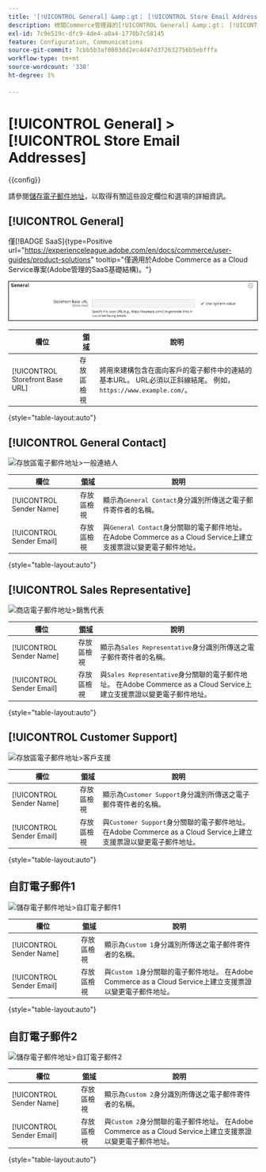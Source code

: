 ```yaml
---
title: '[!UICONTROL General] &amp；gt； [!UICONTROL Store Email Addresses]'
description: 檢閱Commerce管理員的[!UICONTROL General] &amp；gt； [!UICONTROL Store Email Addresses]頁面上的組態設定。
exl-id: 7c9e519c-dfc9-4de4-a0a4-1770b7c58145
feature: Configuration, Communications
source-git-commit: 7cbb5b3af0803dd2ec4d47d372632756b5ebfffa
workflow-type: tm+mt
source-wordcount: '338'
ht-degree: 1%

---
```


# [!UICONTROL General] > [!UICONTROL Store Email Addresses]

{{config}}

請參閱[儲存電子郵件地址](../../getting-started/store-details.md#store-email-addresses)，以取得有關這些設定欄位和選項的詳細資訊。

## [!UICONTROL General]

僅[!BADGE SaaS]{type=Positive url="https://experienceleague.adobe.com/en/docs/commerce/user-guides/product-solutions" tooltip="僅適用於Adobe Commerce as a Cloud Service專案(Adobe管理的SaaS基礎結構)。"}

![存放區電子郵件地址>一般連絡人](./assets/store-email-addresses-general-general.png)<!-- zoom -->

| 欄位 | [領域](../../getting-started/websites-stores-views.md#scope-settings) | 說明 |
|--- |--- |--- |
| [!UICONTROL Storefront Base URL] | 存放區檢視 | 將用來建構包含在面向客戶的電子郵件中的連結的基本URL。 URL必須以正斜線結尾。 例如，`https://www.example.com/`。 |

{style="table-layout:auto"}

## [!UICONTROL General Contact]

![存放區電子郵件地址>一般連絡人](./assets/store-email-addresses-general-contact.png)<!-- zoom -->

| 欄位 | [領域](../../getting-started/websites-stores-views.md#scope-settings) | 說明 |
|--- |--- |--- |
| [!UICONTROL Sender Name] | 存放區檢視 | 顯示為`General Contact`身分識別所傳送之電子郵件寄件者的名稱。 |
| [!UICONTROL Sender Email] | 存放區檢視 | 與`General Contact`身分關聯的電子郵件地址。 在Adobe Commerce as a Cloud Service上建立支援票證以變更電子郵件地址。 |

{style="table-layout:auto"}

## [!UICONTROL Sales Representative]

![商店電子郵件地址>銷售代表](./assets/store-email-addresses-sales-rep.png)<!-- zoom -->

| 欄位 | [領域](../../getting-started/websites-stores-views.md#scope-settings) | 說明 |
|--- |--- |--- |
| [!UICONTROL Sender Name] | 存放區檢視 | 顯示為`Sales Representative`身分識別所傳送之電子郵件寄件者的名稱。 |
| [!UICONTROL Sender Email] | 存放區檢視 | 與`Sales Representative`身分關聯的電子郵件地址。  在Adobe Commerce as a Cloud Service上建立支援票證以變更電子郵件地址。 |

{style="table-layout:auto"}

## [!UICONTROL Customer Support]

![存放區電子郵件地址>客戶支援](./assets/store-email-addresses-customer-support.png)<!-- zoom -->

| 欄位 | [領域](../../getting-started/websites-stores-views.md#scope-settings) | 說明 |
|--- |--- |--- |
| [!UICONTROL Sender Name] | 存放區檢視 | 顯示為`Customer Support`身分識別所傳送之電子郵件寄件者的名稱。 |
| [!UICONTROL Sender Email] | 存放區檢視 | 與`Customer Support`身分關聯的電子郵件地址。  在Adobe Commerce as a Cloud Service上建立支援票證以變更電子郵件地址。 |

{style="table-layout:auto"}

## 自訂電子郵件1

![儲存電子郵件地址>自訂電子郵件1](./assets/store-email-addresses-custom-email1.png)<!-- zoom -->

| 欄位 | [領域](../../getting-started/websites-stores-views.md#scope-settings) | 說明 |
|--- |--- |--- |
| [!UICONTROL Sender Name] | 存放區檢視 | 顯示為`Custom 1`身分識別所傳送之電子郵件寄件者的名稱。 |
| [!UICONTROL Sender Email] | 存放區檢視 | 與`Custom 1`身分關聯的電子郵件地址。  在Adobe Commerce as a Cloud Service上建立支援票證以變更電子郵件地址。 |

{style="table-layout:auto"}

## 自訂電子郵件2

![儲存電子郵件地址>自訂電子郵件2](./assets/store-email-addresses-custom-email1.png)<!-- zoom -->

| 欄位 | [領域](../../getting-started/websites-stores-views.md#scope-settings) | 說明 |
|--- |--- |--- |
| [!UICONTROL Sender Name] | 存放區檢視 | 顯示為`Custom 2`身分識別所傳送之電子郵件寄件者的名稱。 |
| [!UICONTROL Sender Email] | 存放區檢視 | 與`Custom 2`身分關聯的電子郵件地址。  在Adobe Commerce as a Cloud Service上建立支援票證以變更電子郵件地址。 |

{style="table-layout:auto"}
